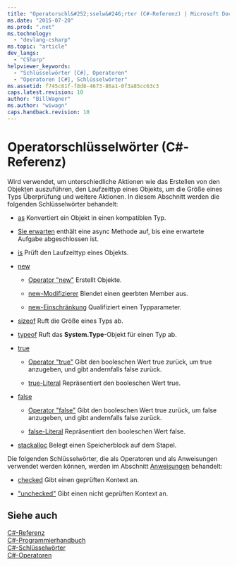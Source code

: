 ```yaml
---
title: "Operatorschl&#252;sselw&#246;rter (C#-Referenz) | Microsoft Docs"
ms.date: "2015-07-20"
ms.prod: ".net"
ms.technology: 
  - "devlang-csharp"
ms.topic: "article"
dev_langs: 
  - "CSharp"
helpviewer_keywords: 
  - "Schlüsselwörter [C#], Operatoren"
  - "Operatoren [C#], Schlüsselwörter"
ms.assetid: f745c81f-f8d8-4673-86a1-0f3a85cc63c3
caps.latest.revision: 10
author: "BillWagner"
ms.author: "wiwagn"
caps.handback.revision: 10
---
```

# Operatorschl&#252;sselw&#246;rter (C#-Referenz)
Wird verwendet, um unterschiedliche Aktionen wie das Erstellen von den Objekten auszuführen, den Laufzeittyp eines Objekts, um die Größe eines Typs Überprüfung und weitere Aktionen.  In diesem Abschnitt werden die folgenden Schlüsselwörter behandelt:  
  
-   [as](../../../csharp/language-reference/keywords/as.md) Konvertiert ein Objekt in einen kompatiblen Typ.  
  
-   [Sie erwarten](../../../csharp/language-reference/keywords/await.md) enthält eine async Methode auf, bis eine erwartete Aufgabe abgeschlossen ist.  
  
-   [is](../../../csharp/language-reference/keywords/is.md) Prüft den Laufzeittyp eines Objekts.  
  
-   [new](../../../csharp/language-reference/keywords/new.md)  
  
    -   [Operator "new"](../../../csharp/language-reference/keywords/new-operator.md) Erstellt Objekte.  
  
    -   [new\-Modifizierer](../../../csharp/language-reference/keywords/new-modifier.md) Blendet einen geerbten Member aus.  
  
    -   [new\-Einschränkung](../../../csharp/language-reference/keywords/new-constraint.md) Qualifiziert einen Typparameter.  
  
-   [sizeof](../../../csharp/language-reference/keywords/sizeof.md) Ruft die Größe eines Typs ab.  
  
-   [typeof](../../../csharp/language-reference/keywords/typeof.md) Ruft das **System.Type**\-Objekt für einen Typ ab.  
  
-   [true](../../../csharp/language-reference/keywords/true.md)  
  
    -   [Operator "true"](../../../csharp/language-reference/keywords/true-operator.md) Gibt den booleschen Wert true zurück, um true anzugeben, und gibt andernfalls false zurück.  
  
    -   [true\-Literal](../../../csharp/language-reference/keywords/true-literal.md) Repräsentiert den booleschen Wert true.  
  
-   [false](../../../csharp/language-reference/keywords/false.md)  
  
    -   [Operator "false"](../../../csharp/language-reference/keywords/false-operator.md) Gibt den booleschen Wert true zurück, um false anzugeben, und gibt andernfalls false zurück.  
  
    -   [false\-Literal](../../../csharp/language-reference/keywords/false-literal.md) Repräsentiert den booleschen Wert false.  
  
-   [stackalloc](../../../csharp/language-reference/keywords/stackalloc.md) Belegt einen Speicherblock auf dem Stapel.  
  
 Die folgenden Schlüsselwörter, die als Operatoren und als Anweisungen verwendet werden können, werden im Abschnitt [Anweisungen](../../../csharp/language-reference/keywords/statement-keywords.md) behandelt:  
  
-   [checked](../../../csharp/language-reference/keywords/checked.md) Gibt einen geprüften Kontext an.  
  
-   ["unchecked"](../../../csharp/language-reference/keywords/unchecked.md) Gibt einen nicht geprüften Kontext an.  
  
## Siehe auch  
 [C\#\-Referenz](../../../csharp/language-reference/index.md)   
 [C\#\-Programmierhandbuch](../../../csharp/programming-guide/index.md)   
 [C\#\-Schlüsselwörter](../../../csharp/language-reference/keywords/index.md)   
 [C\#\-Operatoren](../../../csharp/language-reference/operators/index.md)